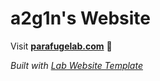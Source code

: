 
# a2g1n's Website

Visit **[parafugelab.com](https://parafugelab.com)** 🚀

_Built with [Lab Website Template](https://greene-lab.gitbook.io/lab-website-template-docs)_
